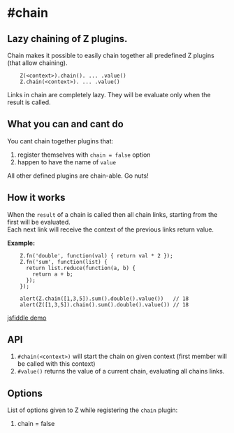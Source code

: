 # #chain

## Lazy chaining of Z plugins.

Chain makes it possible to easily chain together all predefined Z plugins (that allow chaining).  

```
    Z(<context>).chain(). ... .value()
    Z.chain(<context>). ... .value()
```

Links in chain are completely lazy. They will be evaluate only when the result is called.

## What you can and cant do

You cant chain together plugins that:

1. register themselves with `chain = false` option
2. happen to have the name of `value`

All other defined plugins are chain-able. Go nuts!

## How it works

When the `result` of a chain is called then all chain links, starting from the first will be evaluated.  
Each next link will receive the context of the previous links return value.

__Example:__

```
    Z.fn('double', function(val) { return val * 2 });
    Z.fn('sum', function(list) { 
      return list.reduce(function(a, b) {
        return a + b;
      });
    });
    
    alert(Z.chain([1,3,5]).sum().double().value())   // 18
    alert(Z([1,3,5]).chain().sum().double().value()) // 18
```
[jsfiddle demo](http://jsfiddle.net/4wSDM/)

## API

1. `#chain(<context>)` will start the chain on given context (first member will be called with this context)
2. `#value()` returns the value of a current chain, evaluating all chains links.

## Options

List of options given to Z while registering the `chain` plugin:

1. chain = false 